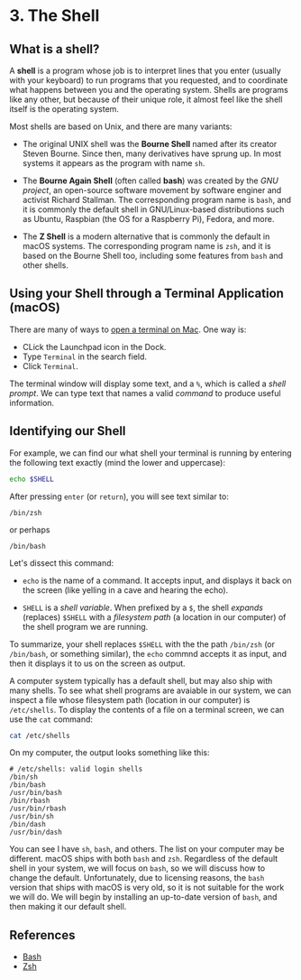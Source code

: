 # 3. The Shell

## What is a shell?

A **shell** is a program whose job is to interpret lines that you enter (usually with your
keyboard) to run programs that you requested, and to coordinate what happens between you
and the operating system. Shells are programs like any other, but because of their unique
role, it almost feel like the shell itself is the operating system.

Most shells are based on Unix, and there are many variants:

- The original UNIX shell was the **Bourne Shell** named after its creator Steven Bourne.
Since then, many derivatives have sprung up. In most systems it appears as the program with
name `sh`.

- The **Bourne Again Shell** (often called **bash**) was created by the *GNU project*, an
open-source software movement by software enginer and activist Richard Stallman.
The corresponding program name is `bash`, and it is commonly the default shell in
GNU/Linux-based distributions such as Ubuntu, Raspbian (the OS for a Raspberry Pi),
Fedora, and more.

- The **Z Shell** is a modern alternative that is commonly the default in macOS
systems. The corresponding program name is `zsh`, and it is based on the Bourne Shell too,
including some features from `bash` and other shells.

## Using your Shell through a Terminal Application (macOS)

There are many of ways to [open a terminal on Mac](https://support.apple.com/guide/terminal/open-or-quit-terminal-apd5265185d-f365-44cb-8b09-71a064a42125/mac#:~:text=Click%20the%20Launchpad%20icon%20in,%2C%20then%20double%2Dclick%20Terminal.).
One way is:

- CLick the Launchpad icon in the Dock.
- Type `Terminal` in the search field.
- Click `Terminal`.

The terminal window will display some text, and a `%`, which is called a *shell prompt*.
We can type text that names a valid *command* to produce useful information.

## Identifying our Shell

For example, we can find our what shell your terminal is running by entering the
following text exactly (mind the lower and uppercase):

```bash
echo $SHELL
```

After pressing `enter` (or `return`), you will see text similar to:

```text
/bin/zsh
```

or perhaps

```text
/bin/bash
```

Let's dissect this command:

- `echo` is the name of a command. It accepts input, and displays it back on the screen
(like yelling in a cave and hearing the echo).

- `SHELL` is a *shell variable*. When prefixed by a `$`, the shell *expands* (replaces)
`$SHELL` with a *filesystem path* (a location in our computer) of the shell program we
are running.

To summarize, your shell replaces `$SHELL` with the the path `/bin/zsh` (or `/bin/bash`, or
something similar), the `echo` commnd accepts it as input, and then it displays it to
us on the screen as output.

A computer system typically has a default shell, but may also ship with many shells. To
see what shell programs are avaiable in our system, we can inspect a file whose
filesystem path (location in our computer) is `/etc/shells`. To display the contents
of a file on a terminal screen, we can use the `cat` command:

```bash
cat /etc/shells
```

On my computer, the output looks something like this:

```text
# /etc/shells: valid login shells
/bin/sh
/bin/bash
/usr/bin/bash
/bin/rbash
/usr/bin/rbash
/usr/bin/sh
/bin/dash
/usr/bin/dash
```

You can see I have `sh`, `bash`, and others. The list on your computer may be different.
macOS ships with both `bash` and `zsh`. Regardless of the default shell in your system,
we will focus on `bash`, so we will discuss how to change the default. Unfortunately, due
to licensing reasons, the `bash` version that ships with macOS is very old, so it is not
suitable for the work we will do. We will begin by installing an up-to-date version of `bash`,
and then making it our default shell.

## References

- [Bash](https://en.wikipedia.org/wiki/Bash_(Unix_shell))
- [Zsh](https://en.wikipedia.org/wiki/Z_shell)
